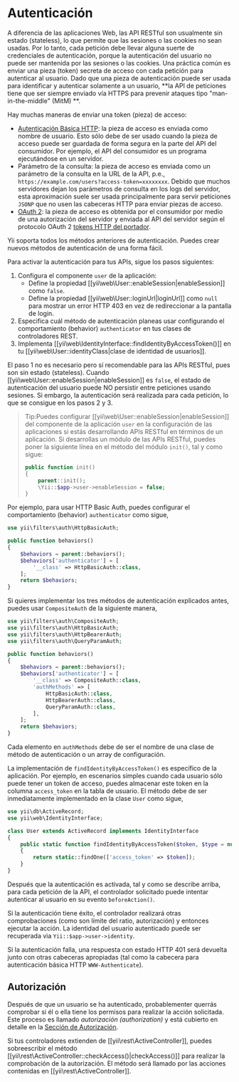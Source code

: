 Autenticación
=============

A diferencia de las aplicaciones Web, las API RESTful son usualmente sin estado (stateless), lo que permite que las sesiones o las cookies
no sean usadas. Por lo tanto, cada petición debe llevar alguna suerte de credenciales de autenticación,
porque la autenticación del usuario no puede ser mantenida por las sesiones o las cookies. Una práctica común
es enviar una pieza (token) secreta de acceso con cada petición para autenticar al usuario. Dado que una pieza de autenticación
puede ser usada para identificar y autenticar solamente a un usuario, **la API de peticiones tiene que ser siempre enviado
vía HTTPS para prevenir ataques tipo "man-in-the-middle" (MitM) **.

Hay muchas maneras de enviar una token (pieza) de acceso:

* [Autenticación Básica HTTP](https://es.wikipedia.org/wiki/Autenticaci%C3%B3n_de_acceso_b%C3%A1sica): la pieza de acceso
  es enviada como nombre de usuario. Esto sólo debe de ser usado cuando la pieza de acceso puede ser guardada
  de forma segura en la parte del API del consumidor. Por ejemplo, el API del consumidor es un programa ejecutándose en un servidor.
* Parámetro de la consulta: la pieza de acceso es enviada como un parámetro de la consulta en la URL de la API, p.e.,
  `https://example.com/users?access-token=xxxxxxxx`. Debido que muchos servidores dejan los parámetros de consulta en los logs del servidor,
  esta aproximación suele ser usada principalmente para servir peticiones `JSONP`
  que no usen las cabeceras HTTP para enviar piezas de acceso.
* [OAuth 2](http://oauth.net/2/): la pieza de acceso es obtenida por el consumidor por medio de una autorización del servidor
  y enviada al API del servidor según el protocolo
  OAuth 2 [tokens HTTP del portador](http://tools.ietf.org/html/rfc6750).

Yii soporta todos los métodos anteriores de autenticación. Puedes crear nuevos métodos de autenticación de una forma fácil.

Para activar la autenticación para tus APIs, sigue los pasos siguientes:

1. Configura el componente `user` de la aplicación:
   - Define la propiedad [[yii\web\User::enableSession|enableSession]] como `false`.
   - Define la propiedad [[yii\web\User::loginUrl|loginUrl]] como `null` para mostrar un error HTTP 403 en vez de redireccionar a la pantalla de login. 
2. Especifica cuál método de autenticación planeas usar configurando el comportamiento (behavior) `authenticator` en tus
   clases de controladores REST.
3. Implementa [[yii\web\IdentityInterface::findIdentityByAccessToken()]] en tu [[yii\web\User::identityClass|clase de identidad de usuarios]].

El paso 1 no es necesario pero sí recomendable para las APIs RESTful, pues son sin estado (stateless).
Cuando [[yii\web\User::enableSession|enableSession]] es `false`, el estado de autenticación del usuario puede NO persistir entre peticiones usando sesiones.
Si embargo, la autenticación será realizada para cada petición, lo que se consigue en los pasos 2 y 3.

> Tip:Puedes configurar [[yii\web\User::enableSession|enableSession]] del componente de la aplicación `user` en la configuración
> de las aplicaciones si estás desarrollando APIs RESTful en términos de un aplicación. Si desarrollas un módulo de las APIs RESTful,
> puedes poner la siguiente línea en el método del módulo `init()`, tal y como sigue:
>
> ```php
> public function init()
> {
>     parent::init();
>     \Yii::$app->user->enableSession = false;
> }
> ```

Por ejemplo, para usar HTTP Basic Auth, puedes configurar el comportamiento (behavior) `authenticator` como sigue,

```php
use yii\filters\auth\HttpBasicAuth;

public function behaviors()
{
    $behaviors = parent::behaviors();
    $behaviors['authenticator'] = [
        '__class' => HttpBasicAuth::class,
    ];
    return $behaviors;
}
```

Si quieres implementar los tres métodos de autenticación explicados antes, puedes usar `CompositeAuth` de la siguiente manera,

```php
use yii\filters\auth\CompositeAuth;
use yii\filters\auth\HttpBasicAuth;
use yii\filters\auth\HttpBearerAuth;
use yii\filters\auth\QueryParamAuth;

public function behaviors()
{
    $behaviors = parent::behaviors();
    $behaviors['authenticator'] = [
        '__class' => CompositeAuth::class,
        'authMethods' => [
            HttpBasicAuth::class,
            HttpBearerAuth::class,
            QueryParamAuth::class,
        ],
    ];
    return $behaviors;
}
```

Cada elemento en `authMethods` debe de ser el nombre de una clase de método de autenticación o un array de configuración.


La implementación de `findIdentityByAccessToken()` es específico de la aplicación. Por ejemplo, en escenarios simples
cuando cada usuario sólo puede tener un token de acceso, puedes almacenar este token en la columna `access_token`
en la tabla de usuario. El método debe de ser inmediatamente implementado en la clase  `User` como sigue,

```php
use yii\db\ActiveRecord;
use yii\web\IdentityInterface;

class User extends ActiveRecord implements IdentityInterface
{
    public static function findIdentityByAccessToken($token, $type = null)
    {
        return static::findOne(['access_token' => $token]);
    }
}
```

Después que la autenticación es activada, tal y como se describe arriba, para cada petición de la API, el controlador solicitado
puede intentar autenticar al usuario en su evento `beforeAction()`.

Si la autenticación tiene éxito, el controlador realizará otras comprobaciones (como son límite del ratio, autorización)
y entonces ejecutar la acción. La identidad del usuario autenticado puede ser recuperada via `Yii::$app->user->identity`.

Si la autenticación falla, una respuesta con estado HTTP 401 será devuelta junto con otras cabeceras apropiadas
(tal como la cabecera para autenticación básica HTTP `WWW-Authenticate`).


## Autorización <span id="authorization"></span>

Después de que un usuario se ha autenticado, probablementer querrás comprobar si él o ella tiene los permisos para realizar
la acción solicitada. Este proceso es llamado *autorización (authorization)* y está cubierto en detalle
en la [Sección de Autorización](security-authorization.md).

Si tus controladores extienden de [[yii\rest\ActiveController]], puedes sobreescribir
el método [[yii\rest\ActiveController::checkAccess()|checkAccess()]] para realizar la comprobación de la autorización.
El método será llamado por las acciones contenidas en [[yii\rest\ActiveController]].
